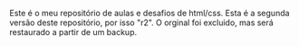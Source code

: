 Este é o meu repositório de aulas e desafios de html/css. Esta é a segunda versão deste repositório, por isso "r2". O orginal foi excluido, mas será restaurado a partir de um backup.